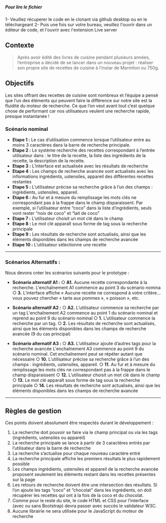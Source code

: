 ##### Pour lire le fichier
1- Veuillez récuperer le code en le clonant via github desktop ou en le téléchargeant
2- Puis une fois sur votre bureau, veuillez l'ouvrir dans un éditeur de code, et l'ouvrir avec l'extension Live server



## Contexte
>Après avoir édité des livres de cuisine pendant plusieurs années, l’entreprise a décidé de se lancer dans un nouveau projet : réaliser son propre site de recettes de cuisine à l’instar de Marmiton ou 750g.  

## Objectifs
Les sites offrant des recettes de cuisine sont nombreux et l’équipe a pensé que l’un des éléments qui peuvent faire la différence sur notre site est la fluidité du moteur de recherche. Ce que l’on veut avant tout c’est quelque chose de performant car nos utilisateurs veulent une recherche rapide, presque instantanée !

### Scénario nominal
- **Etape 1 :** Le cas d’utilisation commence lorsque l’utilisateur entre au moins 3 caractères dans la barre de recherche principale.
- **Etape 2 :** Le système recherche des recettes correspondant à l’entrée utilisateur dans : le titre de la recette, la liste des ingrédients de la recette, la description de la recette.
- **Etape 3 :** L’interface est actualisée avec les résultats de recherche
- **Etape 4 :** Les champs de recherche avancée sont actualisés avec les informations ingrédients, ustensiles, appareil des différentes recettes restantes
- **Etape 5 :** L’utilisateur précise sa recherche grâce à l’un des champs : ingrédients, ustensiles, appareil.
- **Etape 6 :** Au fur et à mesure du remplissage les mots clés ne correspondant pas à la frappe dans le champ disparaissent. Par exemple, si l’utilisateur entre “coco” dans la liste d’ingrédients, seuls vont rester “noix de coco” et “lait de coco”
- **Etape 7 :** L’utilisateur choisit un mot clé dans le champ
- **Etape 8 :** Le mot clé apparaît sous forme de tag sous la recherche principale
- **Etape 9 :** Les résultats de recherche sont actualisés, ainsi que les éléments disponibles dans les champs de recherche avancée
- **Etape 10 :** L’utilisateur sélectionne une recette
  
---
### Scénarios Alternatifs :

Nous devons créer les scénarios suivants pour le prototype :
- **Scénario alternatif A1 :**
○ **A1.** Aucune recette correspondante à la recherche. L'enchaînement A1 commence au point 3 du scénario nomina
○ **3.** L’interface affiche « Aucune recette ne correspond à votre critère… vous pouvez chercher « tarte aux pommes », « poisson », etc.

- **Scénario alternatif A2 :**
○ **A2.** L’utilisateur commence sa recherche par un tag
L'enchaînement A2 commence au point 1 du scénario nominal et reprend au point 9 du scénario nominal
○ **1.** L’utilisateur commence la recherche par un tag.
○ **2.** Les résultats de recherche sont actualisés, ainsi que les éléments disponibles dans les
champs de recherche avancée (9 du cas principal)

- **Scénario alternatif A3 :**
○ **A3.** L’utilisateur ajoute d’autres tags pour la recherche avancée
L'enchaînement A3 commence au point 9 du scénario nominal. Cet enchaînement peut se répéter autant que nécessaire 
○ **10.** L’utilisateur précise sa recherche grâce à l’un des champs : ingrédients, ustensiles, appareil.
○ **11.** Au fur et à mesure du remplissage les mots clés ne correspondant pas à la frappe dans le champ disparaissent
○ **12.** L’utilisateur choisit un mot clé dans le champ
○ **13.** Le mot clé apparaît sous forme de tag sous la recherche principale
○ **14.** Les résultats de recherche sont actualisés, ainsi que les éléments disponibles dans les champs de recherche avancée

___
## Règles de gestion
Ces points doivent absolument être respectés durant le développement :
1. La recherche doit pouvoir se faire via le champ principal ou via les tags (ingrédients,
ustensiles ou appareil)
2. La recherche principale se lance à partir de 3 caractères entrés par l’utilisateur dans la
barre de recherche
3. La recherche s’actualise pour chaque nouveau caractère entré
4. La recherche principale affiche les premiers résultats le plus rapidement possible
5. Les champs ingrédients, ustensiles et appareil de la recherche avancée proposent
seulement les éléments restant dans les recettes présentes sur la page
6. Les retours de recherche doivent être une intersection des résultats. Si l’on ajoute les
tags “coco” et “chocolat” dans les ingrédients, on doit récupérer les recettes qui ont à la
fois de la coco et du chocolat.
7. Comme pour le reste du site, le code HTML et CSS pour l’interface (avec ou sans
Bootstrap) devra passer avec succès le validateur W3C.
8. Aucune librairie ne sera utilisée pour le JavaScript du moteur de recherche
   







